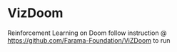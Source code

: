 # VizDoom
Reinforcement Learning on Doom
follow instruction @ https://github.com/Farama-Foundation/ViZDoom to run

